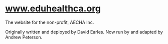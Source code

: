 # www.eduhealthca.org

The website for the non-profit, AECHA Inc.

Originally written and deployed by David Earles. Now run by and adapted by Andrew Peterson. 
